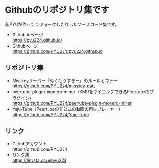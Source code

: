 # Githubのリポジトリ集です
私PYUが作ったりフォークしたりしたソースコード集です。
- Github.ioページ<br>
<a href="https://pyu224.github.io/">https://pyu224.github.io/</a>
- Githubページ<br>
<a href="https://github.com/PYU224/pyu224.github.io">https://github.com/PYU224/pyu224.github.io</a>

## リポジトリ集
- Misskeyサーバー「ぬくもりすきー」のルールとマナー<br>
<a href="https://github.com/PYU224/misskey-data">https://github.com/PYU224/misskey-data</a>
- peertube-plugin-monero-miner（XMRをマイニングできるPeertubeのプラグイン）<br>
<a href="https://github.com/PYU224/peertube-plugin-monero-miner">https://github.com/PYU224/peertube-plugin-monero-miner</a>
- Yaju-Tube（Peertubeの非公式の動画の再生プレーヤー）<br>
<a href="https://github.com/PYU224/Yaju-Tube">https://github.com/PYU224/Yaju-Tube</a>

## リンク
- Githubアカウント<br>
<a href="https://github.com/PYU224">https://github.com/PYU224</a>
- リンク集<br>
<a href="https://linksta.cc/@pyu224">https://linksta.cc/@pyu224</a>